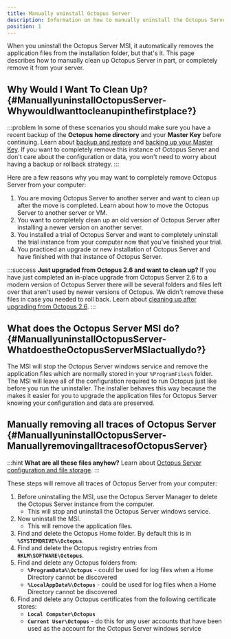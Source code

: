 ```yaml
---
title: Manually uninstall Octopus Server
description: Information on how to manually uninstall the Octopus Server.
position: 1
---
```


When you uninstall the Octopus Server MSI, it automatically removes the application files from the installation folder, but that's it. This page describes how to manually clean up Octopus Server in part, or completely remove it from your server.

## Why Would I Want To Clean Up? {#ManuallyuninstallOctopusServer-WhywouldIwanttocleanupinthefirstplace?}

:::problem
In some of these scenarios you should make sure you have a recent backup of the **Octopus home directory** and your **Master Key** before continuing. Learn about [backup and restore](/docs/administration/data/backup-and-restore.md) and [backing up your Master Key](/docs/administration/security/data-encryption.md). If you want to completely remove this instance of Octopus Server and don't care about the configuration or data, you won't need to worry about having a backup or rollback strategy.
:::

Here are a few reasons why you may want to completely remove Octopus Server from your computer:

1. You are moving Octopus Server to another server and want to clean up after the move is completed. Learn about how to move the Octopus Server to another server or VM.
2. You want to completely clean up an old version of Octopus Server after installing a newer version on another server.
3. You installed a trial of Octopus Server and want to completely uninstall the trial instance from your computer now that you've finished your trial.
4. You practiced an upgrade or new installation of Octopus Server and have finished with that instance of Octopus Server.

:::success
**Just upgraded from Octopus 2.6 and want to clean up?**
If you have just completed an in-place upgrade from Octopus Server 2.6 to a modern version of Octopus Server there will be several folders and files left over that aren't used by newer versions of Octopus. We didn't remove these files in case you needed to roll back. Learn about [cleaning up after upgrading from Octopus 2.6](/docs/administration/managing-infrastructure/server-configuration-and-file-storage/index.md).
:::

## What does the Octopus Server MSI do? {#ManuallyuninstallOctopusServer-WhatdoestheOctopusServerMSIactuallydo?}

The MSI will stop the Octopus Server windows service and remove the application files which are normally stored in your `%ProgramFiles%` folder. The MSI will leave all of the configuration required to run Octopus just like before you run the uninstaller. The installer behaves this way because the makes it easier for you to upgrade the application files for Octopus Server knowing your configuration and data are preserved.

## Manually removing all traces of Octopus Server {#ManuallyuninstallOctopusServer-ManuallyremovingalltracesofOctopusServer}

:::hint
**What are all these files anyhow?**
Learn about [Octopus Server configuration and file storage](/docs/administration/managing-infrastructure/server-configuration-and-file-storage/index.md).
:::

These steps will remove all traces of Octopus Server from your computer:

1. Before uninstalling the MSI, use the Octopus Server Manager to delete the Octopus Server instance from the computer.
    * This will stop and uninstall the Octopus Server windows service.
2. Now uninstall the MSI.
    * This will remove the application files.
3. Find and delete the Octopus Home folder. By default this is in **`%SYSTEMDRIVE%\Octopus`**.
4. Find and delete the Octopus registry entries from **`HKLM\SOFTWARE\Octopus`**.
5. Find and delete any Octopus folders from:
    * **`%ProgramData%\Octopus`** - could be used for log files when a Home Directory cannot be discovered
    * **`%LocalAppData%\Octopus`** - could be used for log files when a Home Directory cannot be discovered
6. Find and delete any Octopus certificates from the following certificate stores:
    * **`Local Computer\Octopus`**
    * **`Current User\Octopus`** - do this for any user accounts that have been used as the account for the Octopus Server windows service
